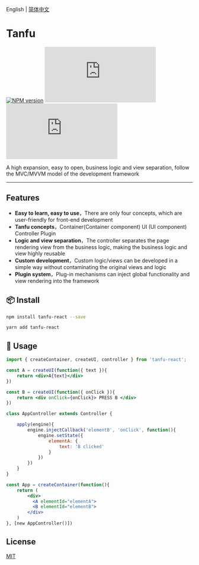 English | [简体中文](./README_zh-CN.md)

# Tanfu

[![NPM version](https://img.shields.io/npm/v/tanfu-react?label=npm)](https://github.com/Leman-li/tanfu.js)
[![NPM Stars](https://img.shields.io/github/stars/Leman-li/tanfu.js)](https://github.com/Leman-li/tanfu.js)
[![LICENSE](https://img.shields.io/github/license/Leman-li/tanfu.js?logo=MIT)](https://github.com/Leman-li/tanfu.js)

A high expansion, easy to open, business logic and view separation, follow the MVC/MVVM model of the development framework

---

## Features

* **Easy to learn, easy to use**，There are only four concepts, which are user-friendly for front-end development
* **Tanfu concepts**，Container(Container component) UI (UI component) Controller Plugin
* **Logic and view separation**，The controller separates the page rendering view from the business logic, making the business logic and view highly reusable
* **Custom development**，Custom logic/views can be developed in a simple way without contaminating the original views and logic 
* **Plugin system**，Plug-in mechanisms can inject global functionality and view rendering into the framework

## 📦 Install

```bash
npm install tanfu-react --save
```

```bash
yarn add tanfu-react
```

## 🔨 Usage

```jsx
import { createContainer, createUI, controller } from 'tanfu-react';

const A = createUI(function({ text }){
    return <div>A{text}</div>
})

const B = createUI(function({ onClick }){
    return <div onClick={onClick}> PRESS B </div>
})

class AppController extends Controller {

    apply(engine){
        engine.injectCallback('elementB', 'onClick', function(){
            engine.setState({
                elementA: {
                    text: 'B clicked'
                }
            })
        })
    }
}

const App = createContainer(function(){
    return (
        <div>
          <A elementId="elementA">
          <B elementId="elementB">
        </div>
    )
}, [new AppController()])

```

## License

[MIT](https://tldrlegal.com/license/mit-license)